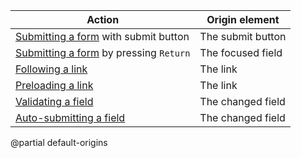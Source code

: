 | Action                                                    | Origin element    |
|-----------------------------------------------------------|-------------------|
| [Submitting a form](/form-up-submit) with submit button   | The submit button |
| [Submitting a form](/form-up-submit) by pressing `Return` | The focused field |
| [Following a link](/a-up-follow)                          | The link          |
| [Preloading a link](/a-up-preload)                        | The link          |
| [Validating a field](/up-validate)                        | The changed field |
| [Auto-submitting a field](/up-autosubmit)                 | The changed field |

@partial default-origins
